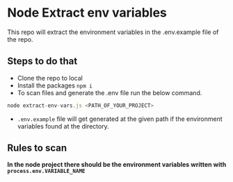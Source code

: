 # Node Extract env variables
This repo will extract the environment variables in the .env.example file of the repo. 
## Steps to do that
- Clone the repo to local
- Install the packages `npm i`
- To scan files and generate the .env file run the below command. 

```js
node extract-env-vars.js <PATH_OF_YOUR_PROJECT>
```
- `.env.example` file will get generated at the given path if the environment variables found at the directory.

## Rules to scan 
__In the node project there should be the environment variables written with `process.env.VARIABLE_NAME`__ 

